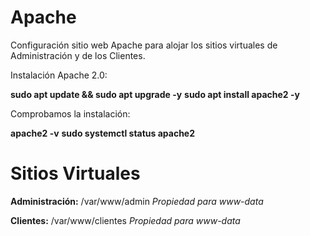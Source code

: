# Apache

Configuración sitio web Apache para alojar los sitios virtuales de Administración y de los Clientes.

Instalación Apache 2.0:

**sudo apt update && sudo apt upgrade -y**
**sudo apt install apache2 -y**

Comprobamos la instalación:

**apache2 -v**
**sudo systemctl status apache2**

# Sitios Virtuales

**Administración:** 
/var/www/admin
_Propiedad para www-data_

**Clientes:**
/var/www/clientes
_Propiedad para www-data_
